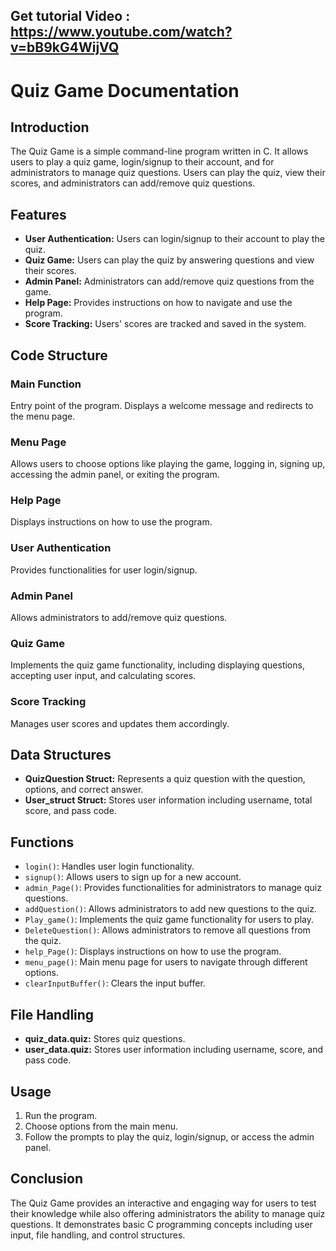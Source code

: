 ## Get tutorial Video :  https://www.youtube.com/watch?v=bB9kG4WijVQ

# Quiz Game Documentation 


## Introduction
The Quiz Game is a simple command-line program written in C. It allows users to play a quiz game, login/signup to their account, and for administrators to manage quiz questions. Users can play the quiz, view their scores, and administrators can add/remove quiz questions. 

## Features
- **User Authentication:** Users can login/signup to their account to play the quiz.
- **Quiz Game:** Users can play the quiz by answering questions and view their scores.
- **Admin Panel:** Administrators can add/remove quiz questions from the game.
- **Help Page:** Provides instructions on how to navigate and use the program.
- **Score Tracking:** Users' scores are tracked and saved in the system.

## Code Structure

### Main Function
Entry point of the program. Displays a welcome message and redirects to the menu page.

### Menu Page
Allows users to choose options like playing the game, logging in, signing up, accessing the admin panel, or exiting the program.

### Help Page
Displays instructions on how to use the program.

### User Authentication
Provides functionalities for user login/signup.

### Admin Panel
Allows administrators to add/remove quiz questions.

### Quiz Game
Implements the quiz game functionality, including displaying questions, accepting user input, and calculating scores.

### Score Tracking
Manages user scores and updates them accordingly.

## Data Structures

- **QuizQuestion Struct:** Represents a quiz question with the question, options, and correct answer.
- **User_struct Struct:** Stores user information including username, total score, and pass code.

## Functions

- `login()`: Handles user login functionality.
- `signup()`: Allows users to sign up for a new account.
- `admin_Page()`: Provides functionalities for administrators to manage quiz questions.
- `addQuestion()`: Allows administrators to add new questions to the quiz.
- `Play_game()`: Implements the quiz game functionality for users to play.
- `DeleteQuestion()`: Allows administrators to remove all questions from the quiz.
- `help_Page()`: Displays instructions on how to use the program.
- `menu_page()`: Main menu page for users to navigate through different options.
- `clearInputBuffer()`: Clears the input buffer.

## File Handling

- **quiz_data.quiz:** Stores quiz questions.
- **user_data.quiz:** Stores user information including username, score, and pass code.

## Usage

1. Run the program.
2. Choose options from the main menu.
3. Follow the prompts to play the quiz, login/signup, or access the admin panel.

## Conclusion

The Quiz Game provides an interactive and engaging way for users to test their knowledge while also offering administrators the ability to manage quiz questions. It demonstrates basic C programming concepts including user input, file handling, and control structures.
